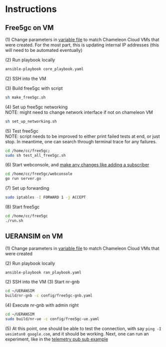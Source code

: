 # Instructions
## Free5gc on VM
(1) Change parameters in [variable file](./iac/variables.yaml) to match Chameleon Cloud VMs that were created.
For the most part, this is updating internal IP addresses (this will need to be automated eventually)

(2) Run playbook locally
  ```sh
  ansible-playbook core_playbook.yaml
  ```
(2) SSH into the VM

(3) Build free5gc with script
``` sh
sh make_free5gc.sh
```

(4) Set up free5gc networking \
NOTE: might need to change network interface if not on chameleon VM
``` sh
sh set_up_networking.sh
```

(5) Test free5gc \
NOTE: script needs to be improved to either print failed tests at end, or just stop.
In meantime, one can search through terminal trace for any failures.
``` sh
cd /home/cc/free5gc;
sudo sh test_all_free5gc.sh
```

(6) Start webconsole, and [make any changes like adding a subscriber](https://www.free5gc.org/installations/stage-3-sim-install/)
``` sh
cd /home/cc/free5gc/webconsole
go run server.go
```

(7) Set up forwarding
```sh
sudo iptables -I FORWARD 1 -j ACCEPT
```

(8) Start free5gc
```sh
cd /home/cc/free5gc
./run.sh
```

## UERANSIM on VM
(1) Change parameters in [variable file](./iac/variables.yaml) to match Chameleon Cloud VMs that were created

(2) Run playbook locally
  ```sh
  ansible-playbook ran_playbook.yaml
  ```

(2) SSH into the VM
(3) Start nr-gnb
```sh
cd ~/UERANSIM
build/nr-gnb -c config/free5gc-gnb.yaml
```
(4) Execute nr-gnb with admin right
```sh
cd ~/UERANSIM
sudo build/nr-ue -c config/free5gc-ue.yaml
```
(5) At this point, one should be able to test the connection, with say ```ping -I uesimtun0 google.com```, and it should be working.
Next, one can run an experiment, like in the [telemetry pub sub example](./tps)
